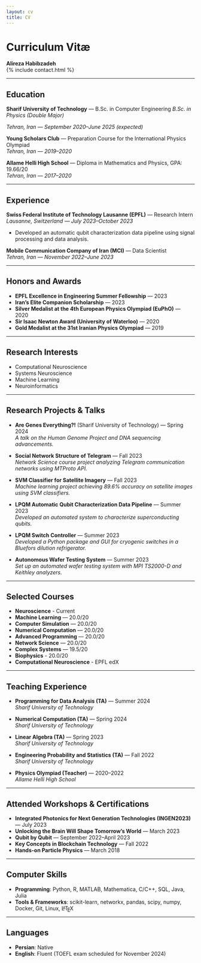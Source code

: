 ```yaml
---
layout: cv
title: CV
---
```


<style>
/* Format the LaTeX symbol correctly (a higher up, e lower) */
.latex span:nth-child(1) {
  text-transform: uppercase;
  font-size: 0.75em;
  vertical-align: 0.28em;
  margin-left: -0.48em;
  margin-right: -0.15em;
  line-height: 1ex;
}

.latex span:nth-child(2) {
  text-transform: uppercase;
  vertical-align: -0.5ex;
  margin-left: -0.1667em;
  margin-right: -0.125em;
  line-height: 1ex;
}
</style>


# Curriculum Vitæ

**Alireza Habibzadeh**  
{% include contact.html %}

---

## Education

**Sharif University of Technology** — B.Sc. in Computer Engineering 
*B.Sc. in Physics (Double Major)*  

*Tehran, Iran — September 2020–June 2025 (expected)*

**Young Scholars Club** — Preparation Course for the International Physics Olympiad  
*Tehran, Iran — 2019–2020*

**Allame Helli High School** — Diploma in Mathematics and Physics, GPA: 19.66/20  
*Tehran, Iran — 2017–2020*

---

## Experience

**Swiss Federal Institute of Technology Lausanne (EPFL)** — Research Intern  
*Lausanne, Switzerland — July 2023–October 2023*  
- Developed an automatic qubit characterization data pipeline using signal processing and data analysis.

**Mobile Communication Company of Iran (MCI)** — Data Scientist  
*Tehran, Iran — November 2022–June 2023*

---

## Honors and Awards

- **EPFL Excellence in Engineering Summer Fellowship** — 2023
- **Iran’s Elite Companion Scholarship** — 2023  
- **Silver Medalist at the 4th European Physics Olympiad (EuPhO)** — 2020  
- **Sir Isaac Newton Award (University of Waterloo)** — 2020
- **Gold Medalist at the 31st Iranian Physics Olympiad** — 2019  

---

## Research Interests

- Computational Neuroscience
- Systems Neuroscience
- Machine Learning
- Neuroinformatics

---

## Research Projects & Talks

- **Are Genes Everything?!** (Sharif University of Technology) — Spring 2024  
  *A talk on the Human Genome Project and DNA sequencing advancements.*

- **Social Network Structure of Telegram** — Fall 2023  
  *Network Science course project analyzing Telegram communication networks using MTProto API.*

- **SVM Classifier for Satellite Imagery** — Fall 2023  
  *Machine learning project achieving 89.6% accuracy on satellite images using SVM classifiers.*

- **LPQM Automatic Qubit Characterization Data Pipeline** — Summer 2023  
  *Developed an automated system to characterize superconducting qubits.*

- **LPQM Switch Controller** — Summer 2023  
  *Developed a Python package and GUI for cryogenic switches in a Bluefors dilution refrigerator.*

- **Autonomous Wafer Testing System** — Summer 2023  
  *Set up an automated wafer testing system with MPI TS2000-D and Keithley analyzers.*

---

## Selected Courses

- **Neuroscience** - Current
- **Machine Learning** — 20.0/20
- **Computer Simulation** — 20.0/20
- **Numerical Computation** — 20.0/20
- **Advanced Programming** — 20.0/20
- **Network Science** — 20.0/20
- **Complex Systems** — 19.5/20
- **Biophysics** - 20.0/20
- **Computational Neuroscience** - EPFL edX

---

## Teaching Experience

- **Programming for Data Analysis (TA)** — Summer 2024  
  *Sharif University of Technology*

- **Numerical Computation (TA)** — Spring 2024  
  *Sharif University of Technology*

- **Linear Algebra (TA)** — Spring 2023  
  *Sharif University of Technology*

- **Engineering Probability and Statistics (TA)** — Fall 2022  
  *Sharif University of Technology*

- **Physics Olympiad (Teacher)** — 2020–2022  
  *Allame Helli High School*

---

## Attended Workshops & Certifications

- **Integrated Photonics for Next Generation Technologies (INGEN2023)** — July 2023  
- **Unlocking the Brain Will Shape Tomorrow’s World** — March 2023  
- **Qubit by Qubit** — September 2022–April 2023  
- **Key Concepts in Blockchain Technology** — Fall 2022  
- **Hands-on Particle Physics** — March 2018  

---

## Computer Skills

- **Programming**: Python, R, MATLAB, Mathematica, C/C++, SQL, Java, Julia
- **Tools & Frameworks**: scikit-learn, networkx, pandas, scipy, numpy, Docker, Git, Linux, <span class="latex">L<span>a</span>T<span>e</span>X</span>

---

## Languages

- **Persian**: Native  
- **English**: Fluent (TOEFL exam scheduled for November 2024)
